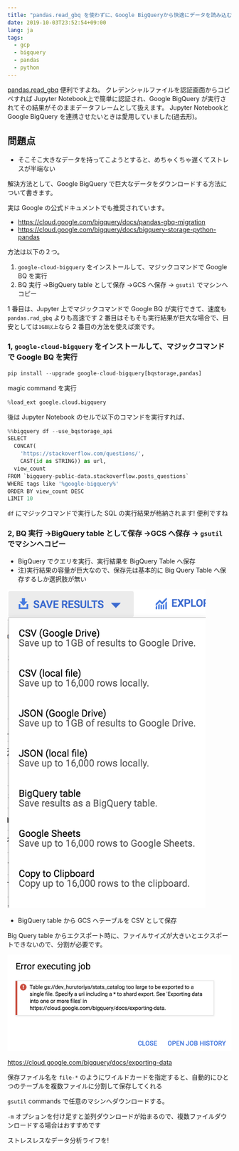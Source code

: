 ```yaml
---
title: "pandas.read_gbq を使わずに、Google BigQueryから快適にデータを読み込む"
date: 2019-10-03T23:52:54+09:00
lang: ja
tags:
  - gcp
  - bigquery
  - pandas
  - python
---
```


[pandas.read_gbq](https://pandas.pydata.org/pandas-docs/stable/reference/api/pandas.read_gbq.html) 便利ですよね。
クレデンシャルファイルを認証画面からコピペすれば Jupyter Notebook上で簡単に認証され、Google BigQuery が実行されてその結果がそのままデータフレームとして扱えます。
Jupyter Notebookと Google BigQuery を連携させたいときは愛用していました(過去形)。

## 問題点

- そこそこ大きなデータを持ってこようとすると、めちゃくちゃ遅くてストレスが半端ない

解決方法として、Google BigQuery で巨大なデータをダウンロードする方法について書きます。

実は Google の公式ドキュメントでも推奨されています。

- https://cloud.google.com/bigquery/docs/pandas-gbq-migration
- https://cloud.google.com/bigquery/docs/bigquery-storage-python-pandas

方法は以下の２つ。

1. `google-cloud-bigquery` をインストールして、マジックコマンドで Google BQ を実行
2. BQ 実行 →BigQuery table として保存 →GCS へ保存 → `gsutil` でマシンへコピー

1 番目は、Jupyter 上でマジックコマンドで Google BQ が実行できて、速度も `pandas.rad_gbq` よりも高速です
2 番目はそもそも実行結果が巨大な場合で、目安としては`1GB以上`なら 2 番目の方法を使えば楽です。

### 1, `google-cloud-bigquery` をインストールして、マジックコマンドで Google BQ を実行

```python
pip install --upgrade google-cloud-bigquery[bqstorage,pandas]

```

magic command を実行

```python
%load_ext google.cloud.bigquery
```

後は Jupyter Notebook のセルで以下のコマンドを実行すれば、

```python
%%bigquery df --use_bqstorage_api
SELECT
  CONCAT(
    'https://stackoverflow.com/questions/',
    CAST(id as STRING)) as url,
  view_count
FROM `bigquery-public-data.stackoverflow.posts_questions`
WHERE tags like '%google-bigquery%'
ORDER BY view_count DESC
LIMIT 10
```

`df` にマジックコマンドで実行した SQL の実行結果が格納されます!
便利ですね

### 2, BQ 実行 →BigQuery table として保存 →GCS へ保存 → `gsutil` でマシンへコピー

-  BigQuery でクエリを実行、実行結果を BigQuery Table へ保存
- 注)実行結果の容量が巨大なので、保存先は基本的に Big Query Table へ保存するしか選択肢が無い

![can't export large file as one file](/posts/2019-10-03/images/export-to-bqtable.png)

- BigQuery table から GCS へテーブルを CSV として保存

Big Query table からエクスポート時に、ファイルサイズが大きいとエクスポートできないので、分割が必要です。

![can't export large file as one file](/posts/2019-10-03/images/cant-export-onefile.png)

https://cloud.google.com/bigquery/docs/exporting-data

保存ファイル名を `file-*` のようにワイルドカードを指定すると、自動的にひとつのテーブルを複数ファイルに分割して保存してくれる

`gsutil` commands で任意のマシンへダウンロードする。

`-m` オプションを付け足すと並列ダウンロードが始まるので、複数ファイルダウンロードする場合はおすすめです

ストレスレスなデータ分析ライフを!
